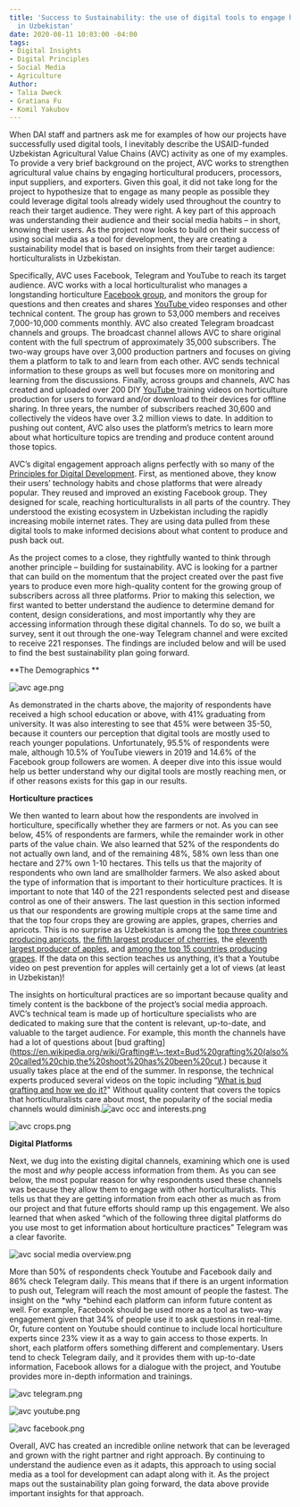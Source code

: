```yaml
---
title: 'Success to Sustainability: the use of digital tools to engage horticulturalists
  in Uzbekistan'
date: 2020-08-11 10:03:00 -04:00
tags:
- Digital Insights
- Digital Principles
- Social Media
- Agriculture
Author:
- Talia Dweck
- Gratiana Fu
- Komil Yakubov
---
```


When DAI staff and partners ask me for examples of how our projects have successfully used digital tools, I inevitably describe the USAID-funded Uzbekistan Agricultural Value Chains (AVC) activity as one of my examples. To provide a very brief background on the project, AVC works to strengthen agricultural value chains by engaging horticultural producers, processors, input suppliers, and exporters. Given this goal, it did not take long for the project to hypothesize that to engage as many people as possible they could leverage digital tools already widely used throughout the country to reach their target audience. They were right. A key part of this approach was understanding their audience and their social media habits – in short, knowing their users. As the project now looks to build on their success of using social media as a tool for development, they are creating a sustainability model that is based on insights from their target audience: horticulturalists in Uzbekistan.

Specifically, AVC uses Facebook, Telegram and YouTube to reach its target audience. AVC works with a local horticulturalist who manages a longstanding horticulture [Facebook group](https://www.facebook.com/groups/bogdorchilik), and monitors the group for questions and then creates and shares [YouTube ](https://www.youtube.com/channel/UCpGVyZ0yok7YPxAw9-omMhA)video responses and other technical content. The group has grown to 53,000 members and receives 7,000-10,000 comments monthly. AVC also created Telegram broadcast channels and groups. The broadcast channel allows AVC to share original content with the full spectrum of approximately 35,000 subscribers. The two-way groups have over 3,000 production partners and focuses on giving them a platform to talk to and learn from each other. AVC sends technical information to these groups as well but focuses more on monitoring and learning from the discussions. Finally, across groups and channels, AVC has created and uploaded over 200 DIY [YouTube ](https://www.youtube.com/channel/UCpGVyZ0yok7YPxAw9-omMhA)training videos on horticulture production for users to forward and/or download to their devices for offline sharing. In three years, the number of subscribers reached 30,600 and collectively the videos have over 3.2 million views to date. In addition to pushing out content, AVC also uses the platform’s metrics to learn more about what horticulture topics are trending and produce content around those topics.

AVC’s digital engagement approach aligns perfectly with so many of the [Principles for Digital Development](https://digitalprinciples.org/). First, as mentioned above, they know their users’ technology habits and chose platforms that were already popular. They reused and improved an existing Facebook group. They designed for scale, reaching horticulturalists in all parts of the country. They understood the existing ecosystem in Uzbekistan including the rapidly increasing mobile internet rates. They are using data pulled from these digital tools to make informed decisions about what content to produce and push back out.

As the project comes to a close, they rightfully wanted to think through another principle – building for sustainability. AVC is looking for a partner that can build on the momentum that the project created over the past five years to produce even more high-quality content for the growing group of subscribers across all three platforms. Prior to making this selection, we first wanted to better understand the audience to determine demand for content, design considerations, and most importantly why they are accessing information through these digital channels. To do so, we built a survey, sent it out through the one-way Telegram channel and were excited to receive 221 responses. The findings are included below and will be used to find the best sustainability plan going forward.

**The Demographics **

![avc age.png](/uploads/avc%20age.png)

As demonstrated in the charts above, the majority of respondents have received a high school education or above, with 41% graduating from university. It was also interesting to see that 45% were between 35-50, because it counters our perception that digital tools are mostly used to reach younger populations. Unfortunately, 95.5% of respondents were male, although 10.5% of YouTube viewers in 2019 and 14.6% of the Facebook group followers are women. A deeper dive into this issue would help us better understand why our digital tools are mostly reaching men, or if other reasons exists for this gap in our results.

**Horticulture practices**

We then wanted to learn about how the respondents are involved in horticulture, specifically whether they are farmers or not. As you can see below, 45% of respondents are farmers, while the remainder work in other parts of the value chain. We also learned that 52% of the respondents do not actually own land, and of the remaining 48%, 58% own less than one hectare and 27% own 1-10 hectares. This tells us that the majority of respondents who own land are smallholder farmers. We also asked about the type of information that is important to their horticulture practices. It is important to note that 140 of the 221 respondents selected pest and disease control as one of their answers. The last question in this section informed us that our respondents are growing multiple crops at the same time and that the top four crops they are growing are apples, grapes, cherries and apricots. This is no surprise as Uzbekistan is among the [top three countries producing apricots](https://en.wikipedia.org/wiki/List_of_countries_by_apricot_production), [the fifth largest producer of cherries](https://www.tridge.com/intelligences/sweet-cherry), the [eleventh largest producer of apples](https://www.tridge.com/intelligences/apple/UZ), and [among the top 15 countries producing grapes](https://www.tridge.com/intelligences/grape/UZ). If the data on this section teaches us anything, it’s that a Youtube video on pest prevention for apples will certainly get a lot of views (at least in Uzbekistan)!

The insights on horticultural practices are so important because quality and timely content is the backbone of the project’s social media approach. AVC’s technical team is made up of horticulture specialists who are dedicated to making sure that the content is relevant, up-to-date, and valuable to the target audience. For example, this month the channels have had a lot of questions about [bud grafting](https://en.wikipedia.org/wiki/Grafting#:\~:text=Bud%20grafting%20(also%20called%20chip,the%20shoot%20has%20been%20cut.) because it usually takes place at the end of the summer. In response, the technical experts produced several videos on the topic including “[What is bud grafting and how we do it?](https://www.youtube.com/watch?v=IE0eoqR4zlA&t=196s)" Without quality content that covers the topics that horticulturalists care about most, the popularity of the social media channels would diminish.![avc occ and interests.png](/uploads/avc%20occ%20and%20interests.png)

![avc crops.png](/uploads/avc%20crops.png)

**Digital Platforms**

Next, we dug into the existing digital channels, examining which one is used the most and *why* people access information from them. As you can see below, the most popular reason for why respondents used these channels was because they allow them to engage with other horticulturalists. This tells us that they are getting information from each other as much as from our project and that future efforts should ramp up this engagement. We also learned that when asked “which of the following three digital platforms do you use most to get information about horticulture practices” Telegram was a clear favorite.

![avc social media overview.png](/uploads/avc%20social%20media%20overview.png)

More than 50% of respondents check Youtube and Facebook daily and 86% check Telegram daily. This means that if there is an urgent information to push out, Telegram will reach the most amount of people the fastest. The insight on the *why *behind each platform can inform future content as well. For example, Facebook should be used more as a tool as two-way engagement given that 34% of people use it to ask questions in real-time. Or, future content on Youtube should continue to include local horticulture experts since 23% view it as a way to gain access to those experts. In short, each platform offers something different and complementary. Users tend to check Telegram daily, and it provides them with up-to-date information, Facebook allows for a dialogue with the project, and Youtube provides more in-depth information and trainings.

![avc telegram.png](/uploads/avc%20telegram.png)

![avc youtube.png](/uploads/avc%20youtube.png)

![avc facebook.png](/uploads/avc%20facebook.png)

Overall, AVC has created an incredible online network that can be leveraged and grown with the right partner and right approach. By continuing to understand the audience even as it adapts, this approach to using social media as a tool for development can adapt along with it. As the project maps out the sustainability plan going forward, the data above provide important insights for that approach.